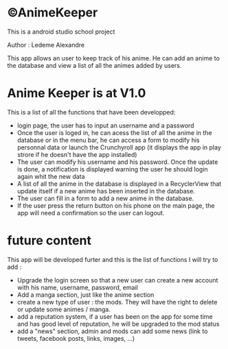 # ©AnimeKeeper 
This is a android studio school project

Author : Ledeme Alexandre

This app allows an user to keep track of his anime. He can add an anime to the database and view a list of all the animes added by users.

# Anime Keeper is at V1.0

This is a list of all the functions that have been developped:
- login page, the user has to input an username and a password
- Once the user is loged in, he can acess the list of all the anime in the database or in the menu bar, he can access a form to modify his personnal data or launch the Crunchyroll app (it displays the app in play strore if he doesn't have the app installed)
- The user can modify his username and his password. Once the update is done, a notification is displayed warning the user he should login again whit the new data
- A list of all the anime in the database is displayed in a RecyclerView that update itself if a new anime has been inserted in the database.
- The user can fill in a form to add a new anime in the database.
- If the user press the return button on his phone on the main page, the app will need a confirmation so the user can logout.

# future content

This app will be developed furter and this is the list of functions I will try to add :
- Upgrade the login screen so that a new user can create a new account with his name, username, password, email
- Add a manga section, just like the anime section
- create a new type of user : the mods. They will have the right to delete or update some animes / manga.
- add a reputation system, if a user has been on the app for some time and has good level of reputation, he will be upgraded to the mod status
- add a "news" section, admin and mods can add some news (link to tweets, facebook posts, links, images, ...)
